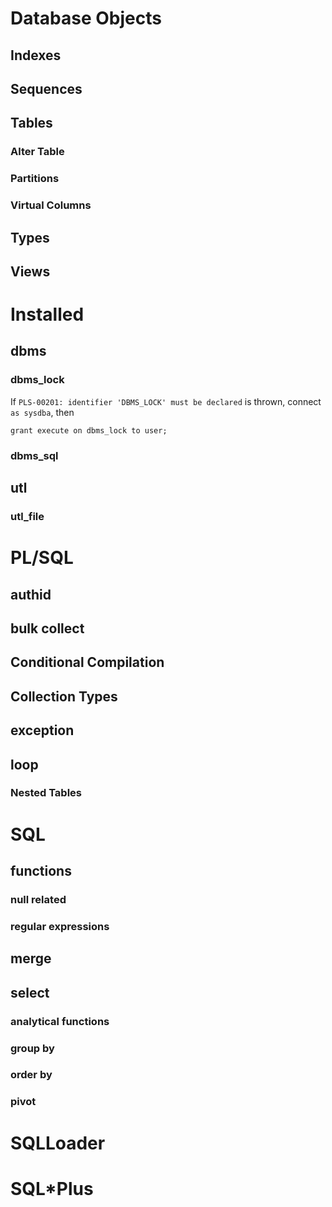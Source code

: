 # Database Objects

## Indexes

## Sequences

## Tables

### Alter Table
### Partitions
### Virtual Columns

## Types

## Views

# Installed

## dbms

### dbms_lock

If `PLS-00201: identifier 'DBMS_LOCK' must be declared` is thrown, connect `as sysdba`, then

    grant execute on dbms_lock to user;



### dbms_sql

## utl

### utl_file

# PL/SQL

## authid

## bulk collect

## Conditional Compilation

## Collection Types

## exception

## loop

### Nested Tables

# SQL

## functions

### null related
### regular expressions

## merge

## select

### analytical functions

### group by

### order by

### pivot

# SQLLoader

# SQL*Plus
